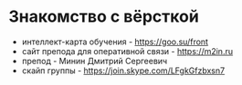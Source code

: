 # Знакомство с вёрсткой
- интеллект-карта обучения - https://goo.su/front
- сайт препода для оперативной связи - https://m2in.ru
- препод - Минин Дмитрий Сергеевич
- скайп группы - https://join.skype.com/LFgkGfzbxsn7
